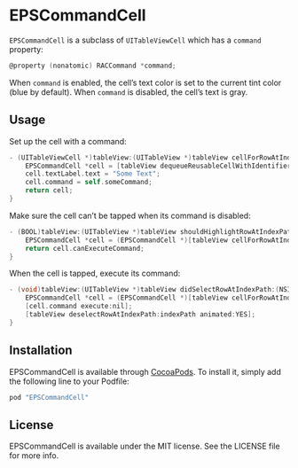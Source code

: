 # EPSCommandCell

`EPSCommandCell` is a subclass of `UITableViewCell` which has a `command` property:

```objective-c
@property (nonatomic) RACCommand *command;
```

When `command` is enabled, the cell’s text color is set to the current tint color (blue by default). When `command` is disabled, the cell’s text is gray.

## Usage

Set up the cell with a command:

```objective-c
- (UITableViewCell *)tableView:(UITableView *)tableView cellForRowAtIndexPath:(NSIndexPath *)indexPath {
    EPSCommandCell *cell = [tableView dequeueReusableCellWithIdentifier:@"Cell" forIndexPath:indexPath];
    cell.textLabel.text = "Some Text";
    cell.command = self.someCommand;
    return cell;
}
```

Make sure the cell can’t be tapped when its command is disabled:

```objective-c
- (BOOL)tableView:(UITableView *)tableView shouldHighlightRowAtIndexPath:(NSIndexPath *)indexPath {
    EPSCommandCell *cell = (EPSCommandCell *)[tableView cellForRowAtIndexPath:indexPath];
    return cell.canExecuteCommand;
}
```

When the cell is tapped, execute its command:

```objective-c
- (void)tableView:(UITableView *)tableView didSelectRowAtIndexPath:(NSIndexPath *)indexPath {
    EPSCommandCell *cell = (EPSCommandCell *)[tableView cellForRowAtIndexPath:indexPath];
    [cell.command execute:nil];
    [tableView deselectRowAtIndexPath:indexPath animated:YES];
}
```

## Installation

EPSCommandCell is available through [CocoaPods](http://cocoapods.org). To install
it, simply add the following line to your Podfile:

```ruby
pod "EPSCommandCell"
```

## License

EPSCommandCell is available under the MIT license. See the LICENSE file for more info.
